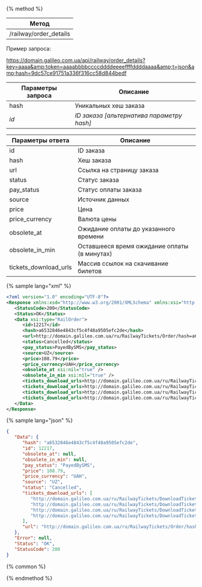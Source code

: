 {% method %}

| **Метод** |
| --- |
| /railway/order\_details |

Пример запроса:

https://domain.galileo.com.ua/api/railway/order_details?key=aaaa&amp;token=aaaabbbbccccddddeeeeffffddddaaaa&amp;t=json&amp;hash=9dc57ce91751a336f316cc58d844bedf

| **Параметры запроса** | **Описание** |
| --- | --- |
| hash | Уникальных хеш заказа |
| _id_ | _ID заказа [альтернатива параметру hash]_ |

| **Параметры ответа** | **Описание** |
| --- | --- |
| id | ID заказа |
| hash | Хеш заказа |
| url | Ссылка на страницу заказа |
| status | Статус заказа |
| pay\_status | Статус оплаты заказа |
| source | Источник данных |
| price | Цена |
| price\_currency | Валюта цены |
| obsolete\_at | Ожидание оплаты до указанного времени |
| obsolete\_in\_min | Оставшееся время ожидание оплаты (в минутах) |
| tickets\_download\_urls | Массив ссылок на скачивание билетов |

{% sample lang="xml" %}

```xml
<?xml version="1.0" encoding="UTF-8"?>
<Response xmlns:xsd="http://www.w3.org/2001/XMLSchema" xmlns:xsi="http://www.w3.org/2001/XMLSchema-instance">
   <StatusCode>200</StatusCode>
   <Status>OK</Status>
   <Data xsi:type="RailOrder">
      <id>12217</id>
      <hash>a6532846e4843cf5c4f48a9505efc2de</hash>
      <url>http://domain.galileo.com.ua/ru/RailwayTickets/Order/hash=a6532846e4843cf5c4f48a9505efc2de</url>
      <status>Cancelled</status>
      <pay_status>PayedBySMS</pay_status>
      <source>UZ</source>
      <price>108.79</price>
      <price_currency>UAH</price_currency>
      <obsolete_at xsi:nil="true" />
      <obsolete_in_min xsi:nil="true" />
      <tickets_download_urls>http://domain.galileo.com.ua/ru/RailwayTickets/DownloadTicketsFile?hash=a6532846e4843cf5c4f48a9505efc2de&amp;uio=000B3A72-D79C1865</tickets_download_urls>
      <tickets_download_urls>http://domain.galileo.com.ua/ru/RailwayTickets/DownloadTicketsFile?hash=a6532846e4843cf5c4f48a9505efc2de&amp;uio=000B3A72-26BC184E</tickets_download_urls>
      <tickets_download_urls>http://domain.galileo.com.ua/ru/RailwayTickets/DownloadTicketsFile?hash=a6532846e4843cf5c4f48a9505efc2de&amp;uio=000B3A72-5BDC1836</tickets_download_urls>
      <tickets_download_urls>http://domain.galileo.com.ua/ru/RailwayTickets/DownloadTicketsFile?hash=a6532846e4843cf5c4f48a9505efc2de&amp;uio=000B3A72-6B9C1869</tickets_download_urls>
   </Data>
</Response>
```

{% sample lang="json" %}

```json
{
   "Data": {
      "hash": "a6532846e4843cf5c4f48a9505efc2de",
      "id": 12217,
      "obsolete_at": null,
      "obsolete_in_min": null,
      "pay_status": "PayedBySMS",
      "price": 108.79,
      "price_currency": "UAH",
      "source": "UZ",
      "status": "Cancelled",
      "tickets_download_urls": [
         "http://domain.galileo.com.ua/ru/RailwayTickets/DownloadTicketsFile?hash=a6532846e4843cf5c4f48a9505efc2de&uio=000B3A72-D79C1865",
         "http://domain.galileo.com.ua/ru/RailwayTickets/DownloadTicketsFile?hash=a6532846e4843cf5c4f48a9505efc2de&uio=000B3A72-26BC184E",
         "http://domain.galileo.com.ua/ru/RailwayTickets/DownloadTicketsFile?hash=a6532846e4843cf5c4f48a9505efc2de&uio=000B3A72-5BDC1836",
         "http://domain.galileo.com.ua/ru/RailwayTickets/DownloadTicketsFile?hash=a6532846e4843cf5c4f48a9505efc2de&uio=000B3A72-6B9C1869"
      ],
      "url": "http://domain.galileo.com.ua/ru/RailwayTickets/Order/hash=a6532846e4843cf5c4f48a9505efc2de"
   },
   "Error": null,
   "Status": "OK",
   "StatusCode": 200
}
```
{% common %}

{% endmethod %}